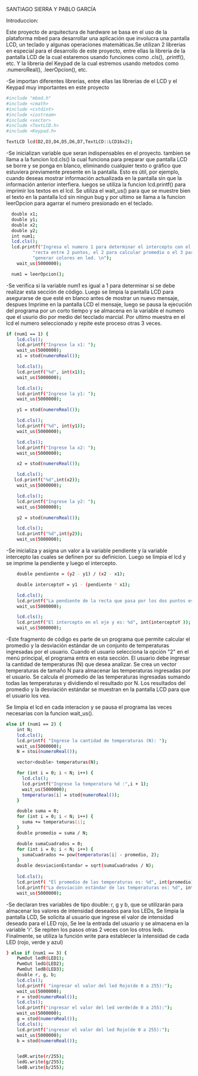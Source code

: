 SANTIAGO SIERRA Y PABLO GARCÍA

Introduccion:

Este proyecto de arquitectura de hardware se basa en el uso de la plataforma mbed para desarrollar una aplicación que involucra una pantalla LCD, un teclado y algunas operaciones matemáticas.Se utilizan 2 librerias en especial para el desarrollo de este proyecto, entre ellas la libreria de la pantalla LCD de la cual estaremos usando funciones como .cls(), .printf(), etc. Y la libreria del Keypad de la cual estremos usando metodos como .numeroReal(), .leerOpcion(), etc.


-Se importan diferentes librerias, entre ellas las librerias de el LCD y el Keypad muy importantes en este proyecto
```bash
#include "mbed.h"
#include <cmath>
#include <cstdint>
#include <iostream>
#include <vector>
#include <TextLCD.h>
#include <Keypad.h>

TextLCD lcd(D2,D3,D4,D5,D6,D7,TextLCD::LCD16x2);
```
-Se inicializan variable que seran indispensables en el proyecto. tambien se llama a la funcion lcd.cls() la cual funciona para preparar que pantalla LCD se borre y se ponga en blanco, eliminando cualquier texto o gráfico que estuviera previamente presente en la pantalla. Esto es útil, por ejemplo, cuando deseas mostrar información actualizada en la pantalla sin que la información anterior interfiera.
luegos se utiliza la funcion lcd.printf() para imprimir los textos en el lcd. Se utiliza el wait_us() para que se muestre bien el texto en la pantalla lcd sin ningun bug y por ultimo se llama a la funcion leerOpcion para agarrar el numero presionado en el teclado.

```bash
  double x1;
  double y1;
  double x2;
  double y2;
  int num1;
  lcd.cls();
  lcd.printf("Ingresa el numero 1 para determinar el intercepto con el eje y la "
          "recta entre 2 puntos, el 2 para calcular promedio o el 3 para "
          "generar colores en led. \n");
    wait_us(5000000);

  num1 = leerOpcion();
```
-Se verifica si la variable num1 es igual a 1 para determinar si se debe realizar esta sección de código. Luego se limpia la pantalla LCD para asegurarse de que esté en blanco antes de mostrar un nuevo mensaje, despues Imprime en la pantalla LCD el mensaje, luego se pausa la ejecución del programa por un corto tiempo y se almacena en la variable el numero que el usurio dio por medio del tecclado marcial. Por ultimo muestra en el lcd el numero seleccionado y repite este proceso otras 3 veces.

```bash
if (num1 == 1) {
    lcd.cls();
    lcd.printf("Ingrese la x1: ");
    wait_us(5000000);
    x1 = stod(numeroReal());

    lcd.cls();
    lcd.printf("%d", int(x1));
    wait_us(5000000);

    lcd.cls();
    lcd.printf("Ingrese la y1: ");
    wait_us(5000000);

    y1 = stod(numeroReal());

    lcd.cls();
    lcd.printf("%d", int(y1));
    wait_us(5000000);

    lcd.cls();
    lcd.printf("Ingrese la x2: ");
    wait_us(5000000);

    x2 = stod(numeroReal());

    lcd.cls();
   lcd.printf("%d",int(x2));
    wait_us(5000000);

    lcd.cls();
    lcd.printf("Ingrese la y2: ");
    wait_us(5000000);

    y2 = stod(numeroReal());

    lcd.cls();
    lcd.printf("%d",int(y2));
    wait_us(5000000);
```
-Se inicializa y asigna un valor a la variable pendiente y la variable intercepto las cuales se definen por su definicion. Luego se limpia el lcd y se imprime la pendiente y luego el intercepto.

```bash
    double pendiente = (y2 - y1) / (x2 - x1);

    double interceptoY = y1 - (pendiente * x1);

    lcd.cls();
    lcd.printf("La pendiente de la recta que pasa por los dos puntos es: %d",int(pendiente));
    wait_us(5000000);

    lcd.cls();
    lcd.printf("El intercepto en el eje y es: %d", int(interceptoY ));
    wait_us(5000000);
```
-Este fragmento de código es parte de un programa que permite calcular el promedio y la desviación estándar de un conjunto de temperaturas ingresadas por el usuario. Cuando el usuario selecciona la opción "2" en el menú principal, el programa entra en esta sección. El usuario debe ingresar la cantidad de temperaturas (N) que desea analizar. Se crea un vector temperaturas de tamaño N para almacenar las temperaturas ingresadas por el usuario.  Se calcula el promedio de las temperaturas ingresadas sumando todas las temperaturas y dividiendo el resultado por N. Los resultados del promedio y la desviación estándar se muestran en la pantalla LCD para que el usuario los vea.

Se limpia el lcd en cada interacion y se pausa el programa las veces necesarias con la funcion wait_us().
```bash
else if (num1 == 2) {
    int N;
    lcd.cls();
    lcd.printf( "Ingrese la cantidad de temperaturas (N): ");
    wait_us(5000000);
    N = stoi(numeroReal());

    vector<double> temperaturas(N);

    for (int i = 0; i < N; i++) {
      lcd.cls();
      lcd.printf("Ingrese la temperatura %d :",i + 1);
      wait_us(5000000);
      temperaturas[i] = stod(numeroReal());
    }

    double suma = 0;
    for (int i = 0; i < N; i++) {
      suma += temperaturas[i];
    }
    double promedio = suma / N;

    double sumaCuadrados = 0;
    for (int i = 0; i < N; i++) {
      sumaCuadrados += pow(temperaturas[i] - promedio, 2);
    }
    double desviacionEstandar = sqrt(sumaCuadrados / N);
    
    lcd.cls();
    lcd.printf( "El promedio de las temperaturas es: %d", int(promedio));
    lcd.printf("La desviación estándar de las temperaturas es: %d", int(desviacionEstandar));
    wait_us(5000000);

```
-Se declaran tres variables de tipo double: r, g y b, que se utilizarán para almacenar los valores de intensidad deseados para los LEDs, Se limpia la pantalla LCD, Se solicita al usuario que ingrese el valor de intensidad deseado para el LED rojo, Se lee la entrada del usuario y se almacena en la variable 'r'. Se repiten los pasos otras 2 veces con los otros leds. Finalmente, se utiliza la función write para establecer la intensidad de cada LED (rojo, verde y azul)

```bash
} else if (num1 == 3) {
    PwmOut ledR(LED1);
    PwmOut ledG(LED2);
    PwmOut ledB(LED3);
    double r, g, b;
    lcd.cls();
    lcd.printf( "ingresar el valor del led Rojo(de 0 a 255):");
    wait_us(5000000);
    r = stod(numeroReal());
    lcd.cls();
    lcd.printf("ingresar el valor del led verde(de 0 a 255):");
    wait_us(5000000);
    g = stod(numeroReal());
    lcd.cls();
    lcd.printf("ingresar el valor del led Rojo(de 0 a 255):");
    wait_us(5000000);
    b = stod(numeroReal());


    ledR.write(r/255);
    ledG.write(g/255);
    ledB.write(b/255);
```
